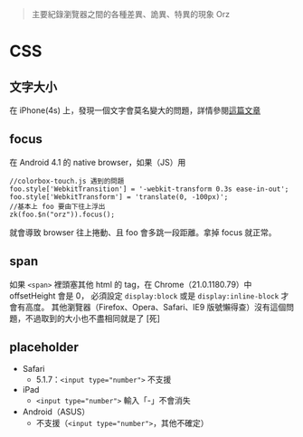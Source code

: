 >	主要紀錄瀏覽器之間的各種差異、詭異、特異的現象 Orz

CSS
===
文字大小
--------
在 iPhone(4s) 上，發現一個文字會莫名變大的問題，詳情參閱[這篇文章](../../blog/TextSizeIssueOnIphone.md)

focus
-----
在 Android 4.1 的 native browser，如果（JS）用

	//colorbox-touch.js 遇到的問題
	foo.style['WebkitTransition'] = '-webkit-transform 0.3s ease-in-out';
	foo.style['WebkitTransform'] = 'translate(0, -100px)';
	//基本上 foo 要由下往上浮出
	zk(foo.$n("orz")).focus();
	
就會導致 browser 往上捲動、且 foo 會多跳一段距離。拿掉 focus 就正常。

span
----
如果 `<span>` 裡頭塞其他 html 的 tag，在 Chrome（21.0.1180.79）中 offsetHeight 會是 0，
必須設定 `display:block` 或是 `display:inline-block` 才會有高度。
其他瀏覽器（Firefox、Opera、Safari、IE9 版號懶得查）沒有這個問題，不過取到的大小也不盡相同就是了 \[死]

placeholder
-----------
* Safari
	* 5.1.7：`<input type="number">` 不支援
* iPad
	* `<input type="number">` 輸入「-」不會消失
* Android（ASUS）
	* 不支援（`<input type="number">`，其他不確定）
